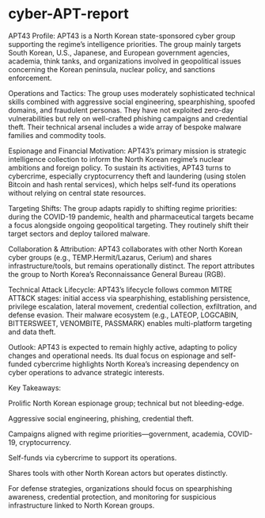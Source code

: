 # cyber-APT-report
APT43 Profile:
APT43 is a North Korean state-sponsored cyber group supporting the regime’s intelligence priorities. The group mainly targets South Korean, U.S., Japanese, and European government agencies, academia, think tanks, and organizations involved in geopolitical issues concerning the Korean peninsula, nuclear policy, and sanctions enforcement.

Operations and Tactics:
The group uses moderately sophisticated technical skills combined with aggressive social engineering, spearphishing, spoofed domains, and fraudulent personas. They have not exploited zero-day vulnerabilities but rely on well-crafted phishing campaigns and credential theft. Their technical arsenal includes a wide array of bespoke malware families and commodity tools.

Espionage and Financial Motivation:
APT43’s primary mission is strategic intelligence collection to inform the North Korean regime’s nuclear ambitions and foreign policy. To sustain its activities, APT43 turns to cybercrime, especially cryptocurrency theft and laundering (using stolen Bitcoin and hash rental services), which helps self-fund its operations without relying on central state resources.

Targeting Shifts:
The group adapts rapidly to shifting regime priorities: during the COVID-19 pandemic, health and pharmaceutical targets became a focus alongside ongoing geopolitical targeting. They routinely shift their target sectors and deploy tailored malware.

Collaboration & Attribution:
APT43 collaborates with other North Korean cyber groups (e.g., TEMP.Hermit/Lazarus, Cerium) and shares infrastructure/tools, but remains operationally distinct. The report attributes the group to North Korea’s Reconnaissance General Bureau (RGB).

Technical Attack Lifecycle:
APT43’s lifecycle follows common MITRE ATT&CK stages: initial access via spearphishing, establishing persistence, privilege escalation, lateral movement, credential collection, exfiltration, and defense evasion. Their malware ecosystem (e.g., LATEOP, LOGCABIN, BITTERSWEET, VENOMBITE, PASSMARK) enables multi-platform targeting and data theft.

Outlook:
APT43 is expected to remain highly active, adapting to policy changes and operational needs. Its dual focus on espionage and self-funded cybercrime highlights North Korea’s increasing dependency on cyber operations to advance strategic interests.​

Key Takeaways:

Prolific North Korean espionage group; technical but not bleeding-edge.

Aggressive social engineering, phishing, credential theft.

Campaigns aligned with regime priorities—government, academia, COVID-19, cryptocurrency.

Self-funds via cybercrime to support its operations.

Shares tools with other North Korean actors but operates distinctly.

For defense strategies, organizations should focus on spearphishing awareness, credential protection, and monitoring for suspicious infrastructure linked to North Korean groups.
